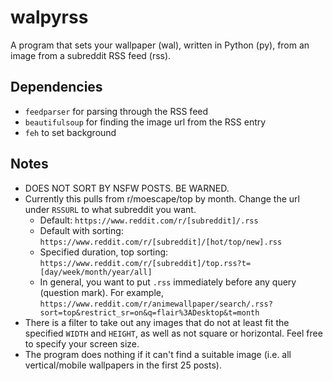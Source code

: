 # walpyrss
A program that sets your wallpaper (wal), written in Python (py), from an 
image from a subreddit RSS feed (rss).

## Dependencies
- `feedparser` for parsing through the RSS feed
- `beautifulsoup` for finding the image url from the RSS entry
- `feh` to set background

## Notes
- DOES NOT SORT BY NSFW POSTS. BE WARNED.
- Currently this pulls from r/moescape/top by month. Change the url under 
`RSSURL` to what subreddit you want.
    - Default: `https://www.reddit.com/r/[subreddit]/.rss`
    - Default with sorting: `https://www.reddit.com/r/[subreddit]/[hot/top/new].rss`
    - Specified duration, top sorting: 
      `https://www.reddit.com/r/[subreddit]/top.rss?t=[day/week/month/year/all]`
    - In general, you want to put `.rss` immediately before any query 
      (question mark). For example, `https://www.reddit.com/r/animewallpaper/search/.rss?sort=top&restrict_sr=on&q=flair%3ADesktop&t=month`
- There is a filter to take out any images that do not at least fit the 
specified `WIDTH` and `HEIGHT`, as well as not square or horizontal. 
Feel free to specify your screen size.
- The program does nothing if it can't find a suitable image (i.e. all 
vertical/mobile wallpapers in the first 25 posts).
